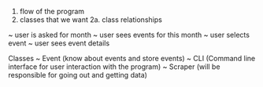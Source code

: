 1. flow of the program
2. classes that we want 
  2a. class relationships

~ user is asked for month
~ user sees events for this month 
~ user selects event 
~ user sees event details

Classes
~ Event (know about events and store events)
~ CLI (Command line interface for user interaction with the program)
~ Scraper (will  be responsible for going out and getting data)
